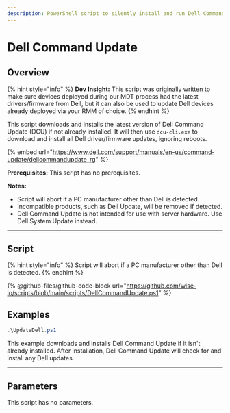 ```yaml
---
description: PowerShell script to silently install and run Dell Command Update (DCU).
---
```


# Dell Command Update

## Overview

{% hint style="info" %}
**Dev Insight:** This script was originally written to make sure devices deployed during our MDT process had the latest drivers/firmware from Dell, but it can also be used to update Dell devices already deployed via your RMM of choice.
{% endhint %}

This script downloads and installs the latest version of Dell Command Update (DCU) if not already installed. It will then use `dcu-cli.exe` to download and install all Dell driver/firmware updates, ignoring reboots.

{% embed url="https://www.dell.com/support/manuals/en-us/command-update/dellcommandupdate_rg" %}

**Prerequisites:** This script has no prerequisites.&#x20;

**Notes:**

* Script will abort if a PC manufacturer other than Dell is detected.
* Incompatible products, such as Dell Update, will be removed if detected.
* Dell Command Update is not intended for use with server hardware. Use Dell System Update instead.

***

## Script

{% hint style="info" %}
Script will abort if a PC manufacturer other than Dell is detected.
{% endhint %}

{% @github-files/github-code-block url="https://github.com/wise-io/scripts/blob/main/scripts/DellCommandUpdate.ps1" %}

## Examples

```powershell
.\UpdateDell.ps1
```

This example downloads and installs Dell Command Update if it isn't already installed. After installation, Dell Command Update will check for and install any Dell updates.

***

## Parameters

This script has no parameters.

